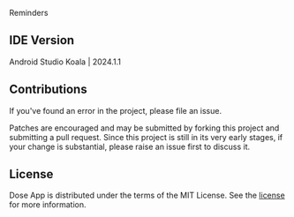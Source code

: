 Reminders

## IDE Version
Android Studio Koala | 2024.1.1

## Contributions

If you've found an error in the project, please file an issue.

Patches are encouraged and may be submitted by forking this project and submitting a pull request. Since this project is still in its very early stages, if your change is substantial, please raise an issue first to discuss it.

## License

Dose App is distributed under the terms of the MIT License. See the
[license](LICENSE) for more information.
